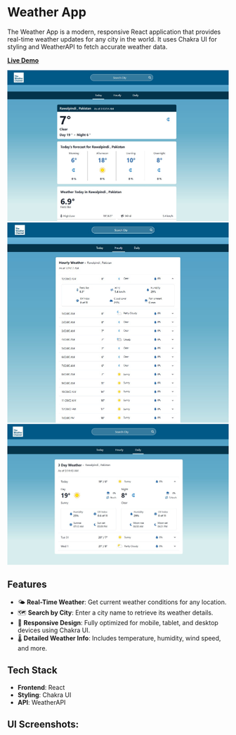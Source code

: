 # Weather App

The Weather App is a modern, responsive React application that provides real-time weather updates for any city in the world. It uses Chakra UI for styling and WeatherAPI to fetch accurate weather data.

**[Live Demo](https://weather-awm.netlify.app/)**

![Home page](/weather-1.jpg)
![Home page](/weather-2.jpg)
![Home page](/weather-3.jpg)

## Features

- 🌤 **Real-Time Weather**: Get current weather conditions for any location.
- 🗺️ **Search by City**: Enter a city name to retrieve its weather details.
- 📱 **Responsive Design**: Fully optimized for mobile, tablet, and desktop devices using Chakra UI.
- 🌡 **Detailed Weather Info**: Includes temperature, humidity, wind speed, and more.

## Tech Stack

- **Frontend**: React
- **Styling**: Chakra UI
- **API**: WeatherAPI

## UI Screenshots:
